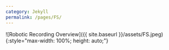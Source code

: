 ```yaml
---
category: Jekyll
permalink: /pages/FS/
---
```


![Robotic Recording Overview]({{ site.baseurl }}/assets/FS.jpeg){:style="max-width: 100%; height: auto;"}
